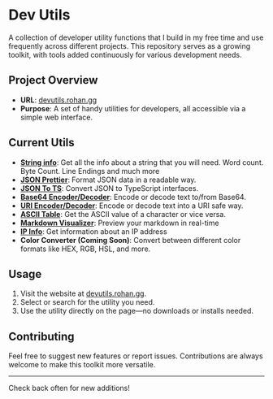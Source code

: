 # Dev Utils

A collection of developer utility functions that I build in my free time and use frequently across different projects. This repository serves as a growing toolkit, with tools added continuously for various development needs.

## Project Overview

- **URL**: [devutils.rohan.gg](https://devutils.rohan.gg)   
- **Purpose**: A set of handy utilities for developers, all accessible via a simple web interface.

## Current Utils

- [**String info**](https://devutils.rohan.gg/strinfo): Get all the info about a string that you will need. Word count. Byte Count. Line Endings and much more
- [**JSON Prettier**](https://devutils.rohan.gg/json-pretty): Format JSON data in a readable way.
- [**JSON To TS**](https://devutils.rohan.gg/json-to-ts): Convert JSON to TypeScript interfaces.
- [**Base64 Encoder/Decoder**](https://devutils.rohan.gg/base-64): Encode or decode text to/from Base64.
- [**URI Encoder/Decoder**](https://devutils.rohan.gg/uri): Encode or decode text into a URI safe way.
- [**ASCII Table**](https://devutils.rohan.gg/ascii-table): Get the ASCII value of a character or vice versa.
- [**Markdown Visualizer**](https://devutils.rohan.gg/markdown-visualizer): Preview your markdown in real-time
- [**IP Info**](https://devutils.rohan.gg/ip-info): Get information about an IP address
- **Color Converter (Coming Soon)**: Convert between different color formats like HEX, RGB, HSL, and more.

## Usage

1. Visit the website at [devutils.rohan.gg](https://devutils.rohan.gg).
2. Select or search for the utility you need.
3. Use the utility directly on the page—no downloads or installs needed.

## Contributing

Feel free to suggest new features or report issues. Contributions are always welcome to make this toolkit more versatile.

---

Check back often for new additions!
